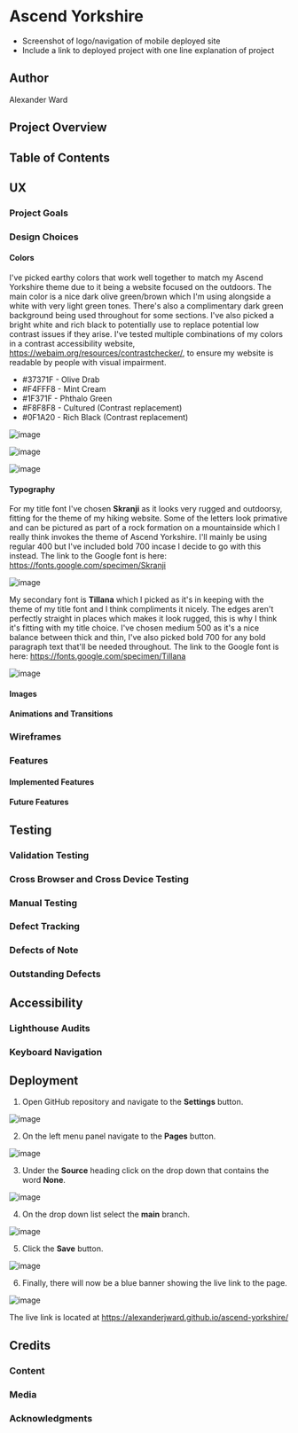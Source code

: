 # Ascend Yorkshire

- Screenshot of logo/navigation of mobile deployed site
- Include a link to deployed project with one line explanation of project

## Author
Alexander Ward

## Project Overview


## Table of Contents


## UX


### Project Goals


### Design Choices


#### Colors

I've picked earthy colors that work well together to match my Ascend Yorkshire theme due to it being a website focused on the outdoors. The main color is a nice dark olive green/brown which I'm using alongside a white with very light green tones. There's also a complimentary dark green background being used throughout for some sections. I've also picked a bright white and rich black to potentially use to replace potential low contrast issues if they arise. I've tested multiple combinations of my colors in a contrast accessibility website, https://webaim.org/resources/contrastchecker/, to ensure my website is readable by people with visual impairment.

- #37371F - Olive Drab
- #F4FFF8 - Mint Cream
- #1F371F - Phthalo Green
- #F8F8F8 - Cultured (Contrast replacement)
- #0F1A20 - Rich Black (Contrast replacement)


![image](https://user-images.githubusercontent.com/102811792/169293422-8e36411b-7468-44c2-85c5-164761951ce8.png)

![image](https://user-images.githubusercontent.com/102811792/169293279-b391790b-3ced-4339-84d4-651b5a85c075.png)

![image](https://user-images.githubusercontent.com/102811792/169846135-672f0428-81f8-4c5c-ab8f-e8ff0ef1dde7.png)


#### Typography

For my title font I've chosen __Skranji__ as it looks very rugged and outdoorsy, fitting for the theme of my hiking website. Some of the letters look primative and can be pictured as part of a rock formation on a mountainside which I really think invokes the theme of Ascend Yorkshire. I'll mainly be using regular 400 but I've included bold 700 incase I decide to go with this instead.
The link to the Google font is here: https://fonts.google.com/specimen/Skranji

![image](https://user-images.githubusercontent.com/102811792/169257661-e34d4356-d1fc-4b2f-9488-e759eae2b274.png)

My secondary font is __Tillana__ which I picked as it's in keeping with the theme of my title font and I think compliments it nicely. The edges aren't perfectly straight in places which makes it look rugged, this is why I think it's fitting with my title choice. I've chosen medium 500 as it's a nice balance between thick and thin, I've also picked bold 700 for any bold paragraph text that'll be needed throughout. The link to the Google font is here: https://fonts.google.com/specimen/Tillana

![image](https://user-images.githubusercontent.com/102811792/169259069-971dfd76-e980-4800-8a45-0caa79b8ecb7.png)

#### Images


#### Animations and Transitions


### Wireframes


### Features


#### Implemented Features


#### Future Features


## Testing


### Validation Testing


### Cross Browser and Cross Device Testing


### Manual Testing


### Defect Tracking


### Defects of Note


### Outstanding Defects


## Accessibility


### Lighthouse Audits


### Keyboard Navigation


## Deployment

1. Open GitHub repository and navigate to the __Settings__ button.

![image](https://user-images.githubusercontent.com/102811792/169009036-b948fca3-af2c-4151-8add-4c0c9aea015c.png)

2. On the left menu panel navigate to the __Pages__ button.

![image](https://user-images.githubusercontent.com/102811792/169015308-75e274f9-d635-4c7d-aa1e-a26f113466bd.png)

3. Under the __Source__ heading click on the drop down that contains the word __None__.

![image](https://user-images.githubusercontent.com/102811792/169015829-c7be3f75-0ac0-4b0c-94a0-8fdbace49a09.png)

4. On the drop down list select the __main__ branch.

![image](https://user-images.githubusercontent.com/102811792/169016172-00520129-07ad-45f2-9955-e069d5dc90a8.png)

5. Click the __Save__ button.

![image](https://user-images.githubusercontent.com/102811792/169016299-f9e6ba13-9998-4b68-842a-f5735114f528.png)

6. Finally, there will now be a blue banner showing the live link to the page.

![image](https://user-images.githubusercontent.com/102811792/169017013-1eb9421d-d8ac-470c-989d-0b17ab75b3bc.png)

The live link is located at https://alexanderjward.github.io/ascend-yorkshire/

## Credits


### Content


### Media


### Acknowledgments
